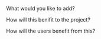 
What would you like to add?



How will this benifit to the project? 



How will the users benefit from this?


